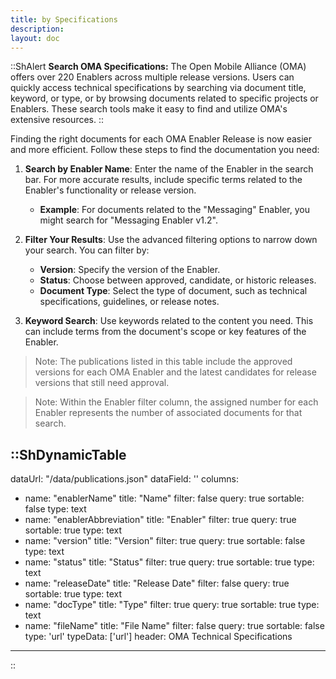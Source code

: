 ```yaml
---
title: by Specifications
description: 
layout: doc
---
```


::ShAlert
**Search OMA Specifications:** The Open Mobile Alliance (OMA) offers over 220 Enablers across multiple release versions. Users can quickly access technical specifications by searching via document title, keyword, or type, or by browsing documents related to specific projects or Enablers. These search tools make it easy to find and utilize OMA's extensive resources.
::

Finding the right documents for each OMA Enabler Release is now easier and more efficient. Follow these steps to find the documentation you need:

1. **Search by Enabler Name**: Enter the name of the Enabler in the search bar. For more accurate results, include specific terms related to the Enabler's functionality or release version.

    * **Example**: For documents related to the "Messaging" Enabler, you might search for "Messaging Enabler v1.2".

2. **Filter Your Results**: Use the advanced filtering options to narrow down your search. You can filter by:

    * **Version**: Specify the version of the Enabler.
    * **Status**: Choose between approved, candidate, or historic releases.
    * **Document Type**: Select the type of document, such as technical specifications, guidelines, or release notes.

3. **Keyword Search**: Use keywords related to the content you need. This can include terms from the document's scope or key features of the Enabler.

> Note: The publications listed in this table include the approved versions for each OMA Enabler and the latest candidates for release versions that still need approval.

> Note: Within the Enabler filter column, the assigned number for each Enabler represents the number of associated documents for that search.




::ShDynamicTable
---
dataUrl: "/data/publications.json"
dataField: ''
columns:
  - name: "enablerName"
    title: "Name"
    filter: false
    query: true
    sortable: false
    type: text
  - name: "enablerAbbreviation"
    title: "Enabler"
    filter: true
    query: true
    sortable: true
    type: text
  - name: "version"
    title: "Version"
    filter: true
    query: true
    sortable: false
    type: text
  - name: "status"
    title: "Status"
    filter: true
    query: true
    sortable: true
    type: text
  - name: "releaseDate"
    title: "Release Date"
    filter: false
    query: true
    sortable: true
    type: text
  - name: "docType"
    title: "Type"
    filter: true
    query: true
    sortable: true
    type: text
  - name: "fileName"
    title: "File Name"
    filter: false
    query: true
    sortable: false
    type: 'url'
    typeData: ['url']
header: OMA Technical Specifications
---
::

